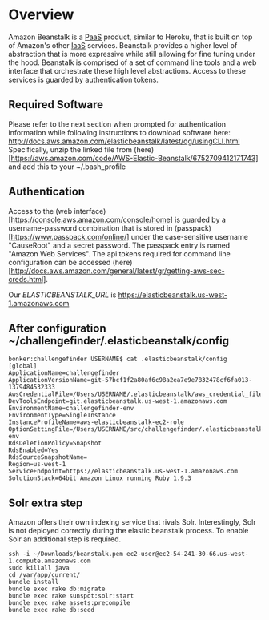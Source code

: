 # Overview
Amazon Beanstalk is a [PaaS](https://en.wikipedia.org/wiki/Cloud_computing#Platform_as_a_service_.28PaaS.29) product, similar to Heroku, that is built on top of Amazon's other [IaaS](https://en.wikipedia.org/wiki/Cloud_computing#Infrastructure_as_a_service_.28IaaS.29) services. Beanstalk provides a higher level of abstraction that is more expressive while still allowing for fine tuning under the hood. Beanstalk is comprised of a set of command line tools and a web interface that orchestrate these high level abstractions. Access to these services is guarded by authentication tokens.

## Required Software
Please refer to the next section when prompted for authentication information while following instructions to download software here: http://docs.aws.amazon.com/elasticbeanstalk/latest/dg/usingCLI.html
Specifically, unzip the linked file from (here)[https://aws.amazon.com/code/AWS-Elastic-Beanstalk/6752709412171743] and add this to your ~/.bash_profile

## Authentication
Access to the (web interface)[https://console.aws.amazon.com/console/home] is guarded by a username-password combination that is stored in (passpack)[https://www.passpack.com/online/] under the case-sensitive username "CauseRoot" and a secret password. The passpack entry is named "Amazon Web Services".
The api tokens required for command line configuration can be accessed (here)[http://docs.aws.amazon.com/general/latest/gr/getting-aws-sec-creds.html].

Our *ELASTICBEANSTALK_URL* is https://elasticbeanstalk.us-west-1.amazonaws.com

## After configuration ~/challengefinder/.elasticbeanstalk/config 
    bonker:challengefinder USERNAME$ cat .elasticbeanstalk/config 
    [global]
    ApplicationName=challengefinder
    ApplicationVersionName=git-57bcf1f2a80af6c98a2ea7e9e7832478cf6fa013-1379484532333
    AwsCredentialFile=/Users/USERNAME/.elasticbeanstalk/aws_credential_file
    DevToolsEndpoint=git.elasticbeanstalk.us-west-1.amazonaws.com
    EnvironmentName=challengefinder-env
    EnvironmentType=SingleInstance
    InstanceProfileName=aws-elasticbeanstalk-ec2-role
    OptionSettingFile=/Users/USERNAME/src/challengefinder/.elasticbeanstalk/optionsettings.challengefinder-env
    RdsDeletionPolicy=Snapshot
    RdsEnabled=Yes
    RdsSourceSnapshotName=
    Region=us-west-1
    ServiceEndpoint=https://elasticbeanstalk.us-west-1.amazonaws.com
    SolutionStack=64bit Amazon Linux running Ruby 1.9.3

## Solr extra step
Amazon offers their own indexing service that rivals Solr. Interestingly, Solr is not deployed correctly during the elastic beanstalk process. To enable Solr an additional step is required.

    ssh -i ~/Downloads/beanstalk.pem ec2-user@ec2-54-241-30-66.us-west-1.compute.amazonaws.com
    sudo killall java
    cd /var/app/current/
    bundle install
    bundle exec rake db:migrate
    bundle exec rake sunspot:solr:start
    bundle exec rake assets:precompile
    bundle exec rake db:seed
